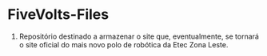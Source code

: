 # FiveVolts-Files
1. Repositório destinado a armazenar o site que, eventualmente, se tornará o site oficial do mais novo polo de robótica da Etec Zona Leste.

